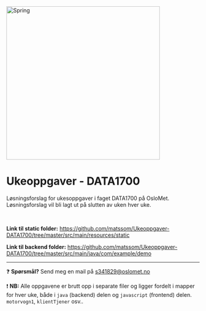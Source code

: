 <img align="center" alt="Spring" width="400px" src="https://upload.wikimedia.org/wikipedia/commons/thumb/4/44/Spring_Framework_Logo_2018.svg/800px-Spring_Framework_Logo_2018.svg.png" />

# Ukeoppgaver - DATA1700

Løsningsforslag for ukesoppgaver i faget DATA1700 på OsloMet. 
Løsningsforslag vil bli lagt ut på slutten av uken hver uke.

<br>

**Link til static folder:**
https://github.com/matssom/Ukeoppgaver-DATA1700/tree/master/src/main/resources/static

**Link til backend folder:**
https://github.com/matssom/Ukeoppgaver-DATA1700/tree/master/src/main/java/com/example/demo

<hr>

:question: **Spørsmål?** Send meg en mail på [s341829@oslomet.no](mailto:s341829@oslomet.no)

:exclamation: **NB:** Alle oppgavene er brutt opp i separate filer og ligger fordelt i mapper for hver uke, både i `java` (backend) delen og `javascript` (frontend) delen. `motorvogn1`, `klientTjener` osv..

